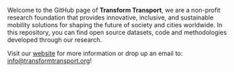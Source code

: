 Welcome to the GitHub page of **Transform Transport**, we are a non-profit research foundation that provides innovative, inclusive, and sustainable mobility solutions for shaping the future of society and cities worldwide. In this repository, you can find open source datasets, code and methodologies developed through our research.  

Visit our [website](https://transformtransport.org/) for more information or drop up an email to: info@transformtransport.org!
